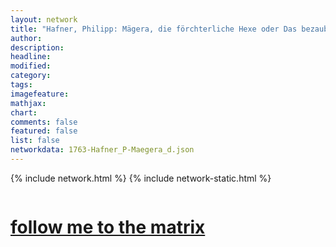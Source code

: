 ```yaml
---
layout: network
title: "Hafner, Philipp: Mägera, die förchterliche Hexe oder Das bezauberte Schloß des Herrn von Einhorn (1763)"
author:
description:
headline:
modified:
category:
tags: 
imagefeature: 
mathjax: 
chart: 
comments: false
featured: false
list: false
networkdata: 1763-Hafner_P-Maegera_d.json
---
```

{% include network.html %}
{% include network-static.html %}
<div class="row">
  <div class="small-5 small-centered columns"><a href="/matrix2"><h1>follow me to the matrix</h1></a>
</div>
</div>
